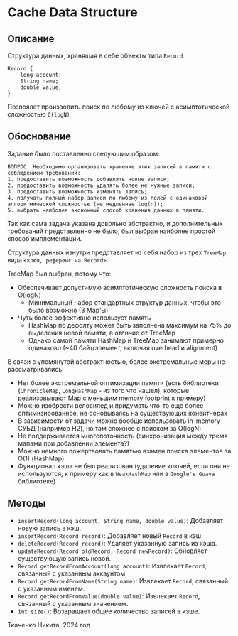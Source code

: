# Cache Data Structure

## Описание

Структура данных, хранящая в себе объекты типа `Record`

``` 
Record {
    long account;
    String name;
    double value;
}
```

Позвоялет производить поиск по любому из ключей с асимптотической сложностью `O(logN)`

## Обоснование

Задание было поставленно следующим образом: 
```
ВОПРОС: Необходимо организовать хранение этих записей в памяти с
соблюдением требований:
1. предоставить возможность добавлять новые записи;
2. предоставить возможность удалять более не нужные записи;
3. предоставить возможность изменять запись;
4. получать полный набор записи по любому из полей с одинаковой
алгоритмической сложностью (не медленнее log(n));
5. выбрать наиболее экономный способ хранения данных в памяти.
```

Так как сама задача указана довольно абстрактно, и дополнительных требований представленно не было, 
был выбран наиболее простой способ имплементации.

Структура данных изнутри представляет из себя набор из трех `TreeMap` вида `<ключ, референс на Record>`.

TreeMap был выбран, потому что:
- Обеспечивает допустимую асимптотическую сложность поиска в O(logN)
  - Минимальный набор стандартных структур данных, чтобы это было возможно (3 Map'ы)
- Чуть более эффективно использует память
  -  HashMap по дефолту может быть заполнена максимум на 75% до выделения новой памяти, в отличие от TreeMap
  -  Однако самой памяти HashMap и TreeMap занимают примерно одинаково (~40 байт/элемент, включая overhead и alignment)

В связи с упомянутой абстрактностью, более экстремальные меры не рассматривались:

- Нет более экстремальной оптимизации памяти (есть библиотеки (`ChronicleMap`, `LongHashMap` - из того что нашел), которые реализовывают Map с меньшим memory footprint к примеру)
- Можно изобрести велосипед и придумать что-то еще более оптимизированное, не основываясь на существующих конейтнерах
- В зависимости от задачи можно вообще использовать in-memory СУБД (например H2), но там сложнее с поиском за O(logN)
- Не поддерживается многопоточность (синхронизация между тремя мапами при добавлении элемента?)
- Можно немного пожертвовать памятью взамен поиска элементов за О(1) (HashMap)
- Функционал кэша не был реализован (удаление ключей, если они не используются, к примеру как в `WeakHashMap` или в `Google's Guava` библиотеке) 

## Методы 

- `insertRecord(long account, String name, double value)`: Добавляет новую запись в кэш.
- `insertRecord(Record record)`: Добавляет новый `Record` в кэш.
- `deleteRecord(Record record)`: Удаляет указанную запись из кэша.
- `updateRecord(Record oldRecord, Record newRecord)`: Обновляет существующую запись новой.
- `Record getRecordFromAccount(long account)`: Извлекает `Record`, связанный с указанным аккаунтом.
- `Record getRecordFromName(String name)`: Извлекает `Record`, связанный с указанным именем.
- `Record getRecordFromValue(double value)`: Извлекает `Record`, связанный с указанным значением.
- `int size()`: Возвращает общее количество записей в кэше.

Ткаченко Никита, 2024 год